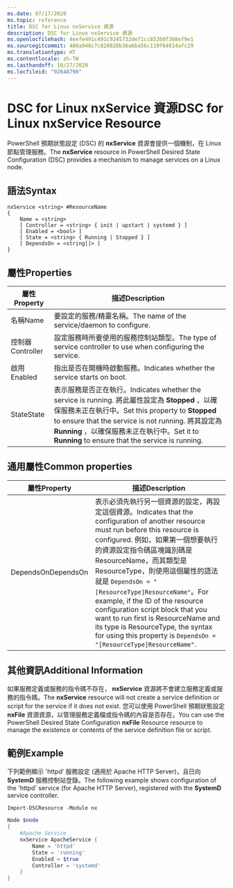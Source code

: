 ```yaml
---
ms.date: 07/17/2020
ms.topic: reference
title: DSC for Linux nxService 資源
description: DSC for Linux nxService 資源
ms.openlocfilehash: 4eefe491c491c9245732def1cc85260f368ef9e1
ms.sourcegitcommit: 488a940c7c828820b36a6ba56c119f64614afc29
ms.translationtype: HT
ms.contentlocale: zh-TW
ms.lasthandoff: 10/27/2020
ms.locfileid: "92648790"
---
```

# <a name="dsc-for-linux-nxservice-resource"></a><span data-ttu-id="ca9f4-103">DSC for Linux nxService 資源</span><span class="sxs-lookup"><span data-stu-id="ca9f4-103">DSC for Linux nxService Resource</span></span>

<span data-ttu-id="ca9f4-104">PowerShell 預期狀態設定 (DSC) 的 **nxService** 資源會提供一個機制，在 Linux 節點管理服務。</span><span class="sxs-lookup"><span data-stu-id="ca9f4-104">The **nxService** resource in PowerShell Desired State Configuration (DSC) provides a mechanism to manage services on a Linux node.</span></span>

## <a name="syntax"></a><span data-ttu-id="ca9f4-105">語法</span><span class="sxs-lookup"><span data-stu-id="ca9f4-105">Syntax</span></span>

```Syntax
nxService <string> #ResourceName
{
    Name = <string>
    [ Controller = <string> { init | upstart | systemd } ]
    [ Enabled = <bool> ]
    [ State = <string> { Running | Stopped } ]
    [ DependsOn = <string[]> ]
}
```

## <a name="properties"></a><span data-ttu-id="ca9f4-106">屬性</span><span class="sxs-lookup"><span data-stu-id="ca9f4-106">Properties</span></span>

|<span data-ttu-id="ca9f4-107">屬性</span><span class="sxs-lookup"><span data-stu-id="ca9f4-107">Property</span></span> |<span data-ttu-id="ca9f4-108">描述</span><span class="sxs-lookup"><span data-stu-id="ca9f4-108">Description</span></span> |
|---|---|
|<span data-ttu-id="ca9f4-109">名稱</span><span class="sxs-lookup"><span data-stu-id="ca9f4-109">Name</span></span> |<span data-ttu-id="ca9f4-110">要設定的服務/精靈名稱。</span><span class="sxs-lookup"><span data-stu-id="ca9f4-110">The name of the service/daemon to configure.</span></span> |
|<span data-ttu-id="ca9f4-111">控制器</span><span class="sxs-lookup"><span data-stu-id="ca9f4-111">Controller</span></span> |<span data-ttu-id="ca9f4-112">設定服務時所要使用的服務控制站類型。</span><span class="sxs-lookup"><span data-stu-id="ca9f4-112">The type of service controller to use when configuring the service.</span></span> |
|<span data-ttu-id="ca9f4-113">啟用</span><span class="sxs-lookup"><span data-stu-id="ca9f4-113">Enabled</span></span> |<span data-ttu-id="ca9f4-114">指出是否在開機時啟動服務。</span><span class="sxs-lookup"><span data-stu-id="ca9f4-114">Indicates whether the service starts on boot.</span></span> |
|<span data-ttu-id="ca9f4-115">State</span><span class="sxs-lookup"><span data-stu-id="ca9f4-115">State</span></span> |<span data-ttu-id="ca9f4-116">表示服務是否正在執行。</span><span class="sxs-lookup"><span data-stu-id="ca9f4-116">Indicates whether the service is running.</span></span> <span data-ttu-id="ca9f4-117">將此屬性設定為 **Stopped** ，以確保服務未正在執行中。</span><span class="sxs-lookup"><span data-stu-id="ca9f4-117">Set this property to **Stopped** to ensure that the service is not running.</span></span> <span data-ttu-id="ca9f4-118">將其設定為 **Running** ，以確保服務未正在執行中。</span><span class="sxs-lookup"><span data-stu-id="ca9f4-118">Set it to **Running** to ensure that the service is running.</span></span> |

## <a name="common-properties"></a><span data-ttu-id="ca9f4-119">通用屬性</span><span class="sxs-lookup"><span data-stu-id="ca9f4-119">Common properties</span></span>

|<span data-ttu-id="ca9f4-120">屬性</span><span class="sxs-lookup"><span data-stu-id="ca9f4-120">Property</span></span> |<span data-ttu-id="ca9f4-121">描述</span><span class="sxs-lookup"><span data-stu-id="ca9f4-121">Description</span></span> |
|---|---|
|<span data-ttu-id="ca9f4-122">DependsOn</span><span class="sxs-lookup"><span data-stu-id="ca9f4-122">DependsOn</span></span> |<span data-ttu-id="ca9f4-123">表示必須先執行另一個資源的設定，再設定這個資源。</span><span class="sxs-lookup"><span data-stu-id="ca9f4-123">Indicates that the configuration of another resource must run before this resource is configured.</span></span> <span data-ttu-id="ca9f4-124">例如，如果第一個想要執行的資源設定指令碼區塊識別碼是 ResourceName，而其類型是 ResourceType，則使用這個屬性的語法就是 `DependsOn = "[ResourceType]ResourceName"`。</span><span class="sxs-lookup"><span data-stu-id="ca9f4-124">For example, if the ID of the resource configuration script block that you want to run first is ResourceName and its type is ResourceType, the syntax for using this property is `DependsOn = "[ResourceType]ResourceName"`.</span></span> |

## <a name="additional-information"></a><span data-ttu-id="ca9f4-125">其他資訊</span><span class="sxs-lookup"><span data-stu-id="ca9f4-125">Additional Information</span></span>

<span data-ttu-id="ca9f4-126">如果服務定義或服務的指令碼不存在， **nxService** 資源將不會建立服務定義或服務的指令碼。</span><span class="sxs-lookup"><span data-stu-id="ca9f4-126">The **nxService** resource will not create a service definition or script for the service if it does not exist.</span></span> <span data-ttu-id="ca9f4-127">您可以使用 PowerShell 預期狀態設定 **nxFile** 資源資源，以管理服務定義檔或指令碼的內容是否存在。</span><span class="sxs-lookup"><span data-stu-id="ca9f4-127">You can use the PowerShell Desired State Configuration **nxFile** Resource resource to manage the existence or contents of the service definition file or script.</span></span>

## <a name="example"></a><span data-ttu-id="ca9f4-128">範例</span><span class="sxs-lookup"><span data-stu-id="ca9f4-128">Example</span></span>

<span data-ttu-id="ca9f4-129">下列範例顯示 'httpd' 服務設定 (適用於 Apache HTTP Server)，且已向 **SystemD** 服務控制站登錄。</span><span class="sxs-lookup"><span data-stu-id="ca9f4-129">The following example shows configuration of the 'httpd' service (for Apache HTTP Server), registered with the **SystemD** service controller.</span></span>

```powershell
Import-DSCResource -Module nx

Node $node
{
    #Apache Service
    nxService ApacheService {
        Name = 'httpd'
        State = 'running'
        Enabled = $true
        Controller = 'systemd'
    }
}
```

